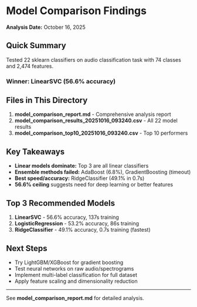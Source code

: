# Model Comparison Findings

**Analysis Date:** October 16, 2025

## Quick Summary

Tested 22 sklearn classifiers on audio classification task with 74 classes and 2,474 features.

### Winner: LinearSVC (56.6% accuracy)

## Files in This Directory

1. **model_comparison_report.md** - Comprehensive analysis report
2. **model_comparison_results_20251016_093240.csv** - All 22 model results
3. **model_comparison_top10_20251016_093240.csv** - Top 10 performers

## Key Takeaways

- **Linear models dominate:** Top 3 are all linear classifiers
- **Ensemble methods failed:** AdaBoost (6.8%), GradientBoosting (timeout)
- **Best speed/accuracy:** RidgeClassifier (49.1% in 0.7s)
- **56.6% ceiling** suggests need for deep learning or better features

## Top 3 Recommended Models

1. **LinearSVC** - 56.6% accuracy, 137s training
2. **LogisticRegression** - 53.2% accuracy, 86s training
3. **RidgeClassifier** - 49.1% accuracy, 0.7s training (fastest)

## Next Steps

- Try LightGBM/XGBoost for gradient boosting
- Test neural networks on raw audio/spectrograms
- Implement multi-label classification for full dataset
- Apply feature scaling and dimensionality reduction

---

See **model_comparison_report.md** for detailed analysis.
